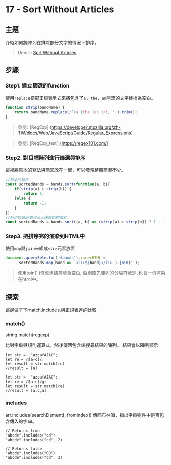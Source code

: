 # 17 - Sort Without Articles

## **主題**
介紹如何將陣列在排除部分文字的情況下排序。

>Demo: [Sort Without Articles](https://des86532.github.io/javascript-30/17_Sort-Without-Articles/index.html)

## **步驟**
### Step1. 建立篩選的function
使用`replace`搭配正規表示式來將包含了`a, the, an`開頭的文字替換為空白。
```javascript
function strip(bandName) {
    return bandName.replace(/^(a |the |an )/i, '').trim();
}
```
>參閱: [RegExp] (https://developer.mozilla.org/zh-TW/docs/Web/JavaScript/Guide/Regular_Expressions)

>參閱: [RegExp_test] (https://regex101.com/)

### Step2. 對目標陣列進行篩選與排序
這裡將原本的寫法與簡寫放在一起，可以發現整體簡潔不少。
```javascript
//原本的寫法
const sortedBands = bands.sort(function(a, b){
    if(strip(a) > strip(b)) {
        return 1;
    }else {
        return -1;
    }
})
//利用箭頭函數與三元運算式的簡寫：
const sortedBands = bands.sort((a, b) => (strip(a) > strip(b)) ? 1 : -1);
```

### Step3. 把排序完的渲染到HTML中
使用`map`與`join`來組成`<li>`元素放置
```javascript
document.querySelector('#bands').innerHTML = 
      sortedBands.map(band => `<li>${band}</li>`).join('');
```

>使用join('')修改連結符號為空白, 否則原先陣列的分隔符號是`,`也會一併渲染在html中。

## 探索
這邊做了下match,includes,與正規表達的比較

### **match()**
string.match(regexp)

比對字串與規則運算式，然後傳回包含該搜尋結果的陣列。
結果會以陣列顯示
```
let str =  "azcafAJAC";
let re = /[a-c]/;
let result = str.match(re)
//result = [a] 

let str =  "azcafAJAC";
let re = /[a-c]/g;
let result = str.match(re)
//result = [a,c,a]
````

### **includes**
arr.includes(searchElement[, fromIndex])
傳回布林值，指出字串物件中是否包含傳入的字串。
```
// Returns true 
"abcde".includes("cd")
"abcde".includes("cd", 2)

// Returns false
"abcde".includes("CD")
"abcde".includes("cd", 3)
````
